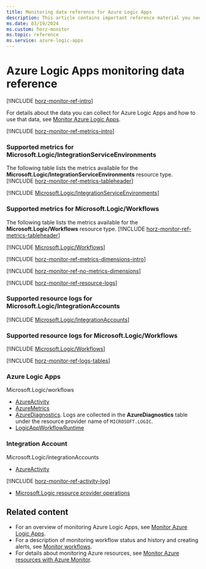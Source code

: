```yaml
---
title: Monitoring data reference for Azure Logic Apps
description: This article contains important reference material you need when you monitor Azure Logic Apps.
ms.date: 03/19/2024
ms.custom: horz-monitor
ms.topic: reference
ms.service: azure-logic-apps
---
```


# Azure Logic Apps monitoring data reference

[!INCLUDE [horz-monitor-ref-intro](~/reusable-content/ce-skilling/azure/includes/azure-monitor/horizontals/horz-monitor-ref-intro.md)]

For details about the data you can collect for Azure Logic Apps and how to use that data, see [Monitor Azure Logic Apps](monitor-logic-apps.md).

[!INCLUDE [horz-monitor-ref-metrics-intro](~/reusable-content/ce-skilling/azure/includes/azure-monitor/horizontals/horz-monitor-ref-metrics-intro.md)]

### Supported metrics for Microsoft.Logic/IntegrationServiceEnvironments

The following table lists the metrics available for the **Microsoft.Logic/IntegrationServiceEnvironments** resource type.
[!INCLUDE [horz-monitor-ref-metrics-tableheader](~/reusable-content/ce-skilling/azure/includes/azure-monitor/horizontals/horz-monitor-ref-metrics-tableheader.md)]

[!INCLUDE [Microsoft.Logic/IntegrationServiceEnvironments](~/azure-reference-other-repo/azure-monitor-ref/supported-metrics/includes/microsoft-logic-integrationserviceenvironments-metrics-include.md)]

### Supported metrics for Microsoft.Logic/Workflows

The following table lists the metrics available for the **Microsoft.Logic/Workflows** resource type.
[!INCLUDE [horz-monitor-ref-metrics-tableheader](~/reusable-content/ce-skilling/azure/includes/azure-monitor/horizontals/horz-monitor-ref-metrics-tableheader.md)]

[!INCLUDE [Microsoft.Logic/Workflows](~/azure-reference-other-repo/azure-monitor-ref/supported-metrics/includes/microsoft-logic-workflows-metrics-include.md)]

[!INCLUDE [horz-monitor-ref-metrics-dimensions-intro](~/reusable-content/ce-skilling/azure/includes/azure-monitor/horizontals/horz-monitor-ref-metrics-dimensions-intro.md)]

[!INCLUDE [horz-monitor-ref-no-metrics-dimensions](~/reusable-content/ce-skilling/azure/includes/azure-monitor/horizontals/horz-monitor-ref-no-metrics-dimensions.md)]

[!INCLUDE [horz-monitor-ref-resource-logs](~/reusable-content/ce-skilling/azure/includes/azure-monitor/horizontals/horz-monitor-ref-resource-logs.md)]

### Supported resource logs for Microsoft.Logic/IntegrationAccounts

[!INCLUDE [Microsoft.Logic/IntegrationAccounts](~/azure-reference-other-repo/azure-monitor-ref/supported-logs/includes/microsoft-logic-integrationaccounts-logs-include.md)]

### Supported resource logs for Microsoft.Logic/Workflows

[!INCLUDE [Microsoft.Logic/Workflows](~/azure-reference-other-repo/azure-monitor-ref/supported-logs/includes/microsoft-logic-workflows-logs-include.md)]

[!INCLUDE [horz-monitor-ref-logs-tables](~/reusable-content/ce-skilling/azure/includes/azure-monitor/horizontals/horz-monitor-ref-logs-tables.md)]

### Azure Logic Apps
Microsoft.Logic/workflows

- [AzureActivity](/azure/azure-monitor/reference/tables/AzureActivity#columns)
- [AzureMetrics](/azure/azure-monitor/reference/tables/AzureMetrics#columns)
- [AzureDiagnostics](/azure/azure-monitor/reference/tables/AzureDiagnostics#columns). Logs are collected in the **AzureDiagnostics** table under the resource provider name of `MICROSOFT.LOGIC`.
- [LogicAppWorkflowRuntime](/azure/azure-monitor/reference/tables/LogicAppWorkflowRuntime#columns)

### Integration Account
Microsoft.Logic/integrationAccounts

- [AzureActivity](/azure/azure-monitor/reference/tables/AzureActivity#columns)

[!INCLUDE [horz-monitor-ref-activity-log](~/reusable-content/ce-skilling/azure/includes/azure-monitor/horizontals/horz-monitor-ref-activity-log.md)]
- [Microsoft.Logic resource provider operations](/azure/role-based-access-control/permissions/integration#microsoftlogic)

## Related content

- For an overview of monitoring Azure Logic Apps, see [Monitor Azure Logic Apps](monitor-logic-apps-overview.md).
- For a description of monitoring workflow status and history and creating alerts, see [Monitor workflows](monitor-logic-apps.md).
- For details about monitoring Azure resources, see [Monitor Azure resources with Azure Monitor](/azure/azure-monitor/essentials/monitor-azure-resource).
